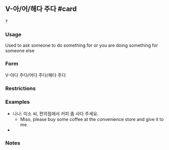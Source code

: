 ## V-아/어/해다 주다 #card
?
### Usage
Used to ask someone to do something for or you are doing something for someone else
### Form
V-아다 주다/어다 주다/해다 주다
### Restrictions
### Examples
- 나나: 미소 씨, 편의점에서 커피 좀 사다 주세요.
	- Miso, please buy some coffee at the convenience store and give it to me.
- 
### Notes
